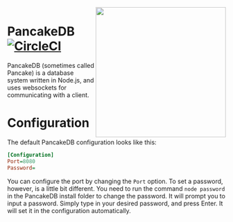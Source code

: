 <img align="right" src="https://raw.githubusercontent.com/PancakeDB/PancakeDB/master/PancakeDB.png" width="300" height="300">

# PancakeDB [![CircleCI](https://circleci.com/gh/PancakeDB/PancakeDB.svg?style=svg)](https://circleci.com/gh/PancakeDB/PancakeDB)
PancakeDB (sometimes called Pancake) is a database system written in Node.js, and uses websockets for communicating with a client.

# Configuration
The default PancakeDB configuration looks like this:

```ini
[Configuration]
Port=8080
Password=
```

You can configure the port by changing the `Port` option. To set a password, however, is a little bit different. You need to run the command `node password` in the PancakeDB install folder to change the password. It will prompt you to input a password. Simply type in your desired password, and press Enter. It will set it in the configuration automatically.
